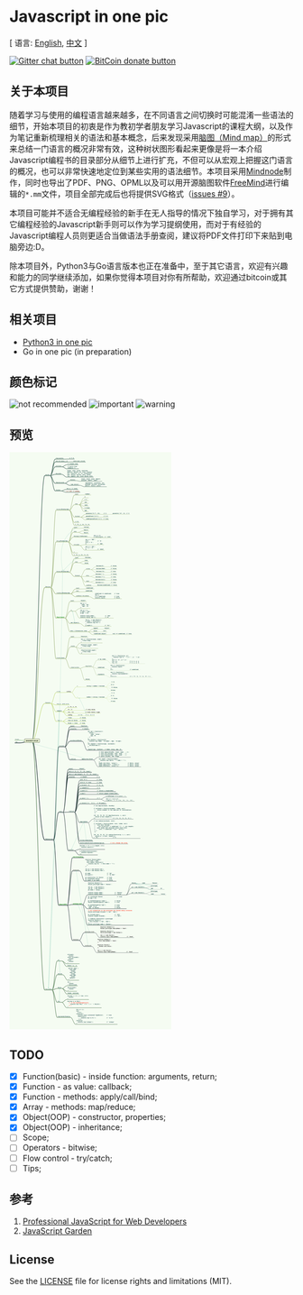# Javascript in one pic

[ 语言: [English](README.md), [中文](README-zh.md) ]

<!-- BADGES/ -->

[![Gitter chat button](https://img.shields.io/badge/gitter-Join%20Chat-brightgreen.svg)](https://gitter.im/coodict/javascript-in-one-pic)
[![BitCoin donate button](https://img.shields.io/badge/bitcoin-donate-yellow.svg)](https://www.coinbase.com/rainyear)

<!-- /BADGES -->

## 关于本项目

随着学习与使用的编程语言越来越多，在不同语言之间切换时可能混淆一些语法的细节，开始本项目的初衷是作为教初学者朋友学习Javascript的课程大纲，以及作为笔记重新梳理相关的语法和基本概念，后来发现采用[脑图（Mind map）](https://en.wikipedia.org/wiki/Mind_map)的形式来总结一门语言的概况非常有效，这种树状图形看起来更像是将一本介绍Javascript编程书的目录部分从细节上进行扩充，不但可以从宏观上把握这门语言的概况，也可以非常快速地定位到某些实用的语法细节。本项目采用[Mindnode](https://mindnode.com/)制作，同时也导出了PDF、PNG、OPML以及可以用开源脑图软件[FreeMind](freemind.sourceforge.net)进行编辑的`*.mm`文件，项目全部完成后也将提供SVG格式（[issues #9](https://github.com/coodict/javascript-in-one-pic/issues/9)）。

本项目可能并不适合无编程经验的新手在无人指导的情况下独自学习，对于拥有其它编程经验的Javascript新手则可以作为学习提纲使用，而对于有经验的Javascript编程人员则更适合当做语法手册查阅，建议将PDF文件打印下来贴到电脑旁边:D。

除本项目外，Python3与Go语言版本也正在准备中，至于其它语言，欢迎有兴趣和能力的同学继续添加，如果你觉得本项目对你有所帮助，欢迎通过bitcoin或其它方式提供赞助，谢谢！

## 相关项目

* [Python3 in one pic](https://github.com/coodict/python3-in-one-pic)
* Go in one pic (in preparation)

## 颜色标记

![not recommended](https://img.shields.io/badge/%237E1600-不推荐使用-7E1600.svg)
![important](https://img.shields.io/badge/%234E8D20-重要-4E8D20.svg)
![warning](https://img.shields.io/badge/%23DE2B00-注意-DE2B00.svg)

## 预览

![js in one pic](js%20in%20one%20pic.png)

## TODO

- [X] Function(basic) - inside function: arguments, return;
- [X] Function - as value: callback;
- [X] Function - methods: apply/call/bind;
- [X] Array - methods: map/reduce;
- [X] Object(OOP) - constructor, properties;
- [X] Object(OOP) - inheritance;
- [ ] Scope;
- [ ] Operators - bitwise;
- [ ] Flow control - try/catch;
- [ ] Tips;

## 参考

1. [Professional JavaScript for Web Developers](http://www.amazon.cn/gp/offer-listing/1118026691/ref=tmm_pap_new_olp_sr?ie=UTF8&condition=new&sr=&qid=)
2. [JavaScript Garden](http://bonsaiden.github.io/JavaScript-Garden/)

## License
See the [LICENSE](LICENSE) file for license rights and limitations (MIT).
